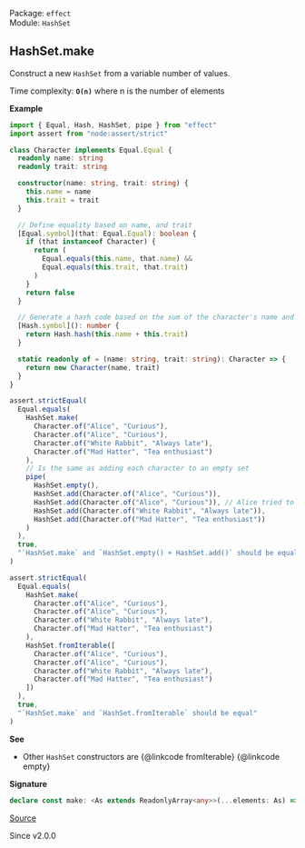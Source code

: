 Package: `effect`<br />
Module: `HashSet`<br />

## HashSet.make

Construct a new `HashSet` from a variable number of values.

Time complexity: **`O(n)`** where n is the number of elements

**Example**

```ts
import { Equal, Hash, HashSet, pipe } from "effect"
import assert from "node:assert/strict"

class Character implements Equal.Equal {
  readonly name: string
  readonly trait: string

  constructor(name: string, trait: string) {
    this.name = name
    this.trait = trait
  }

  // Define equality based on name, and trait
  [Equal.symbol](that: Equal.Equal): boolean {
    if (that instanceof Character) {
      return (
        Equal.equals(this.name, that.name) &&
        Equal.equals(this.trait, that.trait)
      )
    }
    return false
  }

  // Generate a hash code based on the sum of the character's name and trait
  [Hash.symbol](): number {
    return Hash.hash(this.name + this.trait)
  }

  static readonly of = (name: string, trait: string): Character => {
    return new Character(name, trait)
  }
}

assert.strictEqual(
  Equal.equals(
    HashSet.make(
      Character.of("Alice", "Curious"),
      Character.of("Alice", "Curious"),
      Character.of("White Rabbit", "Always late"),
      Character.of("Mad Hatter", "Tea enthusiast")
    ),
    // Is the same as adding each character to an empty set
    pipe(
      HashSet.empty(),
      HashSet.add(Character.of("Alice", "Curious")),
      HashSet.add(Character.of("Alice", "Curious")), // Alice tried to attend twice!
      HashSet.add(Character.of("White Rabbit", "Always late")),
      HashSet.add(Character.of("Mad Hatter", "Tea enthusiast"))
    )
  ),
  true,
  "`HashSet.make` and `HashSet.empty() + HashSet.add()` should be equal"
)

assert.strictEqual(
  Equal.equals(
    HashSet.make(
      Character.of("Alice", "Curious"),
      Character.of("Alice", "Curious"),
      Character.of("White Rabbit", "Always late"),
      Character.of("Mad Hatter", "Tea enthusiast")
    ),
    HashSet.fromIterable([
      Character.of("Alice", "Curious"),
      Character.of("Alice", "Curious"),
      Character.of("White Rabbit", "Always late"),
      Character.of("Mad Hatter", "Tea enthusiast")
    ])
  ),
  true,
  "`HashSet.make` and `HashSet.fromIterable` should be equal"
)
```

**See**

- Other `HashSet` constructors are {@linkcode fromIterable} {@linkcode empty}

**Signature**

```ts
declare const make: <As extends ReadonlyArray<any>>(...elements: As) => HashSet<As[number]>
```

[Source](https://github.com/Effect-TS/effect/tree/main/packages/effect/src/HashSet.ts#L554)

Since v2.0.0